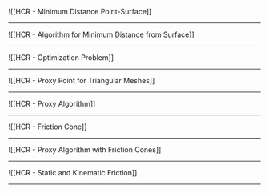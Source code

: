 ![[HCR - Minimum Distance Point-Surface]]

---
![[HCR - Algorithm for Minimum Distance from Surface]]

---
![[HCR - Optimization Problem]]

---
![[HCR - Proxy Point for Triangular Meshes]]

---
![[HCR - Proxy Algorithm]]

---
![[HCR - Friction Cone]]

---
![[HCR - Proxy Algorithm with Friction Cones]]

---
![[HCR - Static and Kinematic Friction]]

---